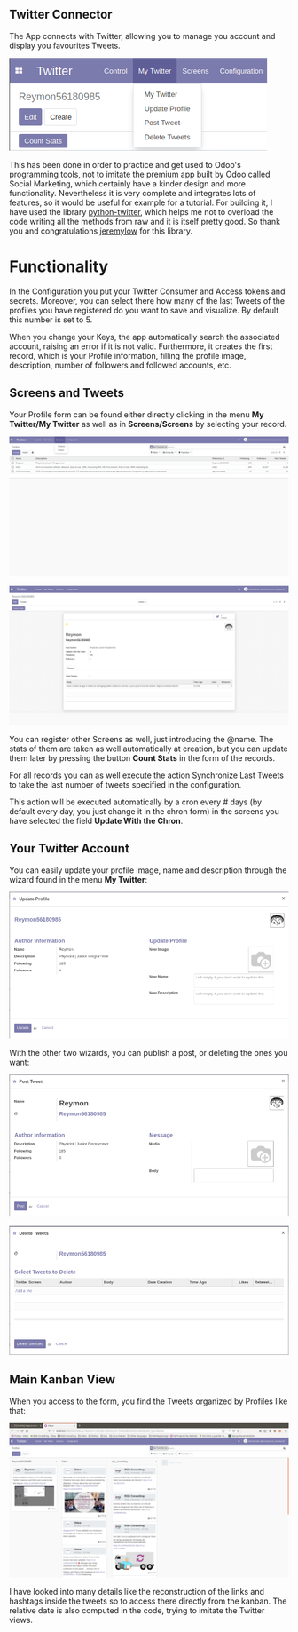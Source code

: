 Twitter Connector
-----------------

The App connects with Twitter, allowing you to manage you account and display you favourites Tweets.

![Alt text](static/images/MyTwitterMenu.png?raw=true "Menu")

This has been done in order to practice and get used to Odoo's programming tools, not to imitate the premium app built by Odoo called Social Marketing, which
certainly have a kinder design and more functionality. Nevertheless it is very complete and integrates lots
of features, so it would be useful for example for a tutorial. For building it, I have used the library
[python-twitter](https://github.com/bear/python-twitter), which helps me not to overload the code
writing all the methods from raw and it is itself pretty good. So thank you and congratulations 
[jeremylow](https://github.com/jeremylow) for this library.

# Functionality

In the Configuration you put your Twitter Consumer and Access tokens and secrets. Moreover, you can
select there how many of the last Tweets of the profiles you have registered do you want to save and visualize.
By default this number is set to 5.

When you change your Keys, the app automatically search the associated account, raising an error if it is
not valid. Furthermore, it creates the first record, which is your Profile information, filling the profile image, description,
number of followers and followed accounts, etc.

Screens and Tweets
------------------

Your Profile form can be found either directly clicking in the menu **My Twitter/My Twitter** as well as in 
**Screens/Screens** by selecting your record.

![Alt text](static/images/Screens.png?raw=true "Screens-Screens")

![Alt text](static/images/MyTwitterAccount.png?raw=true "Screens-Screens")

You can register other Screens as well, just introducing the @name. The stats of them are taken as well automatically at 
creation, but you can update them later by pressing the button **Count Stats** in the form of the records.

For all records you can as well execute the action Synchronize Last Tweets to take the 
last number of tweets specified in the configuration.

This action will be executed automatically by a cron every # days (by default every day, you just change it in the chron form)
in the screens you have selected the field **Update With the Chron**.

Your Twitter Account
--------------------

You can easily update your profile image, name and description through the wizard found in the menu **My Twitter**:

![Alt text](static/images/MyTwitterUpdate.png?raw=true "Screens-Screens")

With the other two wizards, you can publish a post, or deleting the ones you want:

![Alt text](static/images/MyTwitterPost.png?raw=true "Screens-Screens")

![Alt text](static/images/MyTwitterDelete.png?raw=true "Screens-Screens")

Main Kanban View
----------------

When you access to the form, you find the Tweets organized by Profiles like that:

![Alt text](static/images/Control.png?raw=true "Screens-Screens")

I have looked into many details like the reconstruction of the links and hashtags inside the tweets
so to access there directly from the kanban. The relative date is also computed in the code, trying to imitate
the Twitter views.